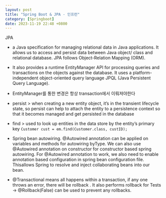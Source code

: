 ```yaml
---
layout: post
title: "Spring Boot & JPA - 인프런"
category: [Springboot]
date: 2023-11-19 22:48 +0800
---
```


JPA

- a Java specification for managing relational data in Java applications. It allows us to access and persist data between Java object/ class and relational database. JPA follows Object-Relation Mapping (ORM).
- It also provides a runtime EntityManager API for processing queries and transactions on the objects against the database. It uses a platform-independent object-oriented query language JPQL (Java Persistent Query Language).
- EntityManager를 통한 변경은 항상 transaction에서 이뤄져야한다
- persist > when creating a new entity object, it’s in the transient lifecycle state, so persist can help to attach the entity to a persistence context so that it becomes managed and get persisted in the database
- find > used to look up entities in the data store by the entity’s primary key
  `Customer cust = em.find(Customer.class, custID);`

- Spring bean autowiring. @Autowired annotation can be applied on variables and methods for autowiring byType. We can also use @Autowired annotation on constructor for constructor based spring autowiring. For @Autowired annotation to work, we also need to enable annotation based configuration in spring bean configuration file. Thisallows Spring to resolve and inject collaborating beans into our bean.

- @Transactional means all happens within a transaction, if any one throws an error, there will be rollback . It also performs rollback for Tests -> @Rollback(False) can be used to prevent any rollbacks.
